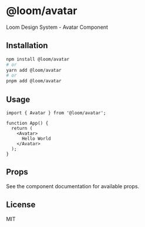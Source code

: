 # @loom/avatar

Loom Design System - Avatar Component

## Installation

```bash
npm install @loom/avatar
# or
yarn add @loom/avatar
# or
pnpm add @loom/avatar
```

## Usage

```tsx
import { Avatar } from '@loom/avatar';

function App() {
  return (
    <Avatar>
      Hello World
    </Avatar>
  );
}
```

## Props

See the component documentation for available props.

## License

MIT
